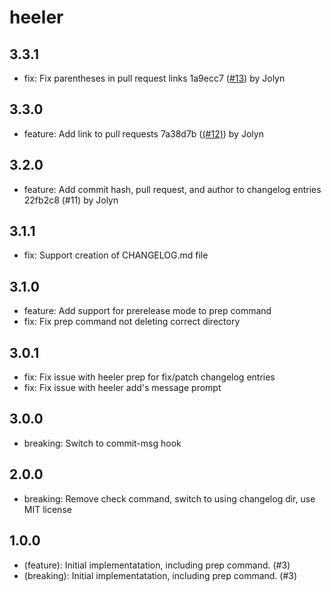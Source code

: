 # heeler

## 3.3.1

- fix: Fix parentheses in pull request links 1a9ecc7 ([#13](https://github.com/single-spa/heeler/pull/13)) by Jolyn

## 3.3.0

- feature: Add link to pull requests 7a38d7b ([(#12)](https://github.com/single-spa/heeler/pull/12)) by Jolyn

## 3.2.0

- feature: Add commit hash, pull request, and author to changelog entries 22fb2c8 (#11) by Jolyn

## 3.1.1

- fix: Support creation of CHANGELOG.md file

## 3.1.0

- feature: Add support for prerelease mode to prep command
- fix: Fix prep command not deleting correct directory

## 3.0.1

- fix: Fix issue with heeler prep for fix/patch changelog entries
- fix: Fix issue with heeler add's message prompt

## 3.0.0

- breaking: Switch to commit-msg hook

## 2.0.0

- breaking: Remove check command, switch to using changelog dir, use MIT license

## 1.0.0

- (feature): Initial implementatation, including prep command. (#3)
- (breaking): Initial implementatation, including prep command. (#3)
